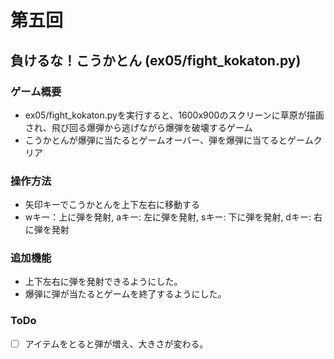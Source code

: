 # 第五回
## 負けるな！こうかとん (ex05/fight_kokaton.py)
### ゲーム概要
- ex05/fight_kokaton.pyを実行すると、1600x900のスクリーンに草原が描画され、飛び回る爆弾から逃げながら爆弾を破壊するゲーム
- こうかとんが爆弾に当たるとゲームオーバー、弾を爆弾に当てるとゲームクリア
### 操作方法
- 矢印キーでこうかとんを上下左右に移動する
- wキー：上に弾を発射, aキー: 左に弾を発射, sキー: 下に弾を発射, dキー: 右に弾を発射
### 追加機能
- 上下左右に弾を発射できるようにした。
- 爆弾に弾が当たるとゲームを終了するようにした。
### ToDo
- [ ] アイテムをとると弾が増え、大きさが変わる。